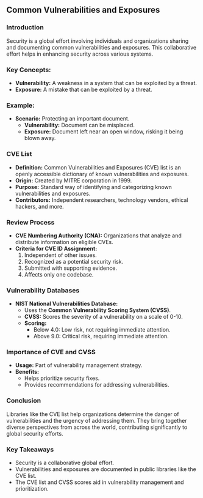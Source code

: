 ## Common Vulnerabilities and Exposures

### Introduction
Security is a global effort involving individuals and organizations sharing and documenting common vulnerabilities and exposures. This collaborative effort helps in enhancing security across various systems.

### Key Concepts:
- **Vulnerability:** A weakness in a system that can be exploited by a threat.
- **Exposure:** A mistake that can be exploited by a threat.

### Example:
- **Scenario:** Protecting an important document.
  - **Vulnerability:** Document can be misplaced.
  - **Exposure:** Document left near an open window, risking it being blown away.

### CVE List
- **Definition:** Common Vulnerabilities and Exposures (CVE) list is an openly accessible dictionary of known vulnerabilities and exposures.
- **Origin:** Created by MITRE corporation in 1999.
- **Purpose:** Standard way of identifying and categorizing known vulnerabilities and exposures.
- **Contributors:** Independent researchers, technology vendors, ethical hackers, and more.

### Review Process
- **CVE Numbering Authority (CNA):** Organizations that analyze and distribute information on eligible CVEs.
- **Criteria for CVE ID Assignment:**
  1. Independent of other issues.
  2. Recognized as a potential security risk.
  3. Submitted with supporting evidence.
  4. Affects only one codebase.

### Vulnerability Databases
- **NIST National Vulnerabilities Database:**
  - Uses the **Common Vulnerability Scoring System (CVSS)**.
  - **CVSS:** Scores the severity of a vulnerability on a scale of 0-10.
  - **Scoring:**
    - Below 4.0: Low risk, not requiring immediate attention.
    - Above 9.0: Critical risk, requiring immediate attention.

### Importance of CVE and CVSS
- **Usage:** Part of vulnerability management strategy.
- **Benefits:**
  - Helps prioritize security fixes.
  - Provides recommendations for addressing vulnerabilities.

### Conclusion
Libraries like the CVE list help organizations determine the danger of vulnerabilities and the urgency of addressing them. They bring together diverse perspectives from across the world, contributing significantly to global security efforts.

### Key Takeaways
- Security is a collaborative global effort.
- Vulnerabilities and exposures are documented in public libraries like the CVE list.
- The CVE list and CVSS scores aid in vulnerability management and prioritization.